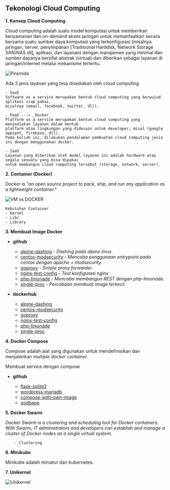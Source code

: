## Tekonologi Cloud Computing

**1. Konsep Cloud Computing**

Cloud computing adalah suatu model komputasi untuk memberikan kenyamanan dan on-demand akses jaringan 
untuk memanfaatkan secara bersama suatu sumber daya komputasi yang terkonfigurasi (misalnya jaringan, server, 
penyimpanan [Tradisional Harddisk, Network Storage SAN/NAS dll], aplikasi, dan layanan) dengan manajemen 
yang minimal dan  sumber dayanya bersifat abstrak (virtual) dan diberikan sebagai layanan di jaringan/internet 
melalui mekanisme tertentu.

![Piramida](https://i.imgur.com/UfhfaFQ.png)

Ada 3 jenis layanan yang bisa disediakan oleh cloud computing

	- SaaS
	Software as a service merupakan bentuk cloud computing yang berwujud aplikasi siap pakai, 
	misalnya (email, facebook, twitter, dll).

	- PaaS ---> _Docker_
	Platform as a service merupakan bentuk cloud computing yang menyediakan layanan dalam bentuk 
	platform atau lingkungan yang didesain untuk developer, misal (google appspot, firebase, dll). 
	Pada kuliah ini, dilakukan pendalaman pembuatan cloud computing jenis ini dengan menggunakan docker.

	- IaaS
	Layanan yang diberikan oleh model layanan ini adalah hardware atau segala sesuatu yang bisa dipakai 
	untuk membangun cloud computing tersebut (storage, network, server).


**2. Container (Docker)**

_Docker is "an open source project to pack, ship, and run any application as a lightweight container."_
	
![VM vs DOCKER](https://i.imgur.com/8Rnaskj.png)

	Kebutuhan Container
	- Kernel
	- Libc
	- Library


**3. Membuat Image Docker**

- **github**

	- [alpine-dashing](https://github.com/mromadisiregar/docker/tree/master/alpine-dashing) - _Dashing pada alpine linux._
	- [centos-modsecurity](https://github.com/mromadisiregar/docker/tree/master/centos-modsecurity) - _Mencoba penggunaan entrypoint pada centos dengan apache + modsecurity._
	- [goproxy](https://github.com/mromadisiregar/docker/tree/master/goproxy) - _Simple proxy forwarder._
	- [nginx-test-config](https://github.com/mromadisiregar/docker/tree/master/nginx-test-config) - _Test konfigurasi nginx_
	- [php-limonade](https://github.com/mromadisiregar/docker/tree/master/php-limonade) - _Mencoba membangun REST dengan php-limonade._
	- [single-proc](https://github.com/mromadisiregar/docker/tree/master/single-proc) - _Percobaan membuat image terkecil_

- **dockerhub**

	- [alpine-dashing](https://hub.docker.com/r/mrsiregar/alpine-dashing/)
	- [centos-modsecurity](https://hub.docker.com/r/mrsiregar/centos-modsecurity/)
	- [goproxy](https://hub.docker.com/r/mrsiregar/goproxy/)
	- [nginx-test-config](https://hub.docker.com/r/mrsiregar/nginx-test-config/)
	- [php-limonade](https://hub.docker.com/r/mrsiregar/php-limonade/)
	- [single-proc](https://hub.docker.com/r/mrsiregar/single-proc/)
		


**4. Docker Compose**

Compose adalah alat yang digunakan untuk mendefinisikan dan menjalankan _multiple docker container_.

Membuat service dengan compose

- **github**

	- [flask-sqlite3](https://github.com/mromadisiregar/docker/tree/master/flask-sqlite3)
	- [wordpress-mariadb](https://github.com/mromadisiregar/docker/tree/master/wordpress-mariadb)
	- [compose-with-own-image](https://github.com/mromadisiregar/docker/tree/master/compose-with-own-image)
	- [godbapp](https://github.com/mromadisiregar/docker/tree/master/godbapp)


**5. Docker Swarm**

_Docker Swarm is a clustering and scheduling tool for Docker containers. 
With Swarm, IT administrators and developers can establish and manage a 
cluster of Docker nodes as a single virtual system._

		- Clustering

**6. Minikube**

Minikube adalah miniatur dari kubernetes.

**7. Unikernel**

![Unikernel](https://i.imgur.com/i0RcHcz.png)
